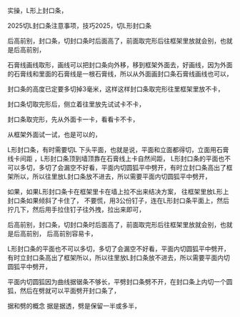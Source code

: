 实操，L形上封口条，

2025切L封口条注意事项，技巧2025，切L形封口条



后高前别，封口条，切封口条时后面高了，前面取完形后往框架里放就会别，也就是后高前别，


石膏线画线取形，画线可以把封口条向外移，移到框架外面去，好画线，因为外面的石膏线和里面的石膏线是一根石膏线，所以从外面画封口条石膏线画线也可以，

封口条的高度已定要多切掉3毫米，这样这样封口条取完形往里框架里放不卡，

封口条切取完形后，侧立着往里放先试试卡不卡，

封口条取完形，先从外面卡一卡，看看卡不卡，

从框架外面试一试，也是可以的，

L形封口条，有时需要切L  下头平面，也就是说，平面和立面都得切，立面用石膏线卡间距  ，L形封口条顶到墙顶靠在石膏线上卡自然间距，
L形封口条的平面也不可以多切，多切了会漏空不好看，平面内切圆狐平中劈开，有时立封口条高出了框架所以，所以往里放L封口条放不进去，所以需要平面内切圆狐平中劈开，

如果，如果L形封口条卡在框架里卡在墙上拉不出来结决方案，
往框架里放L形上封口条如果倾斜了卡住了，
不要慌，用3公份钉子，连在L形封口条平面上，然后拧几下，然后用手拉住钉子往外拽，拉出来即可，


后高前别，封口条，切封口条时后面高了，前面取完形后往框架里放就会别，也就是后高前别，
后高前别容易卡，


L形封口条的平面也不可以多切，多切了会漏空不好看，平面内切圆狐平中劈开，有时立封口条高出了框架所以，所以往里放L封口条放不进去，所以需要平面内切圆狐平中劈开，

平面内切圆狐因为曲线据锯条不够长，平劈封口条劈不开，在封口条上内切一个圆狐，然后在劈就可以平面劈开封口条了，


据和劈的概念 据是据透，劈是保留一半或多半，















